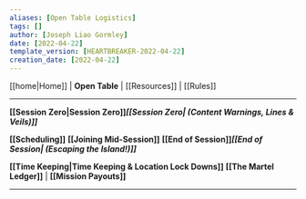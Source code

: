 ```yaml
---
aliases: [Open Table Logistics]
tags: []
author: [Joseph Liao Gormley]
date: [2022-04-22]
template_version: [HEARTBREAKER-2022-04-22]
creation_date: [2022-04-22]
---
```

<!-- Home | Character Creation | -->
[[home|Home]] | **Open Table** | [[Resources]] | [[Rules]] 
___
**[[Session Zero|Session Zero]]*****[[Session Zero| (Content Warnings, Lines & Veils)]]***

**[[Scheduling]]**
**[[Joining Mid-Session]]**
**[[End of Session]]*****[[End of Session| (Escaping the Island!)]]***

**[[Time Keeping|Time Keeping & Location Lock Downs]]**
**[[The Martel Ledger]]** | **[[Mission Payouts]]**
___
<!--*See also:* 
*References:*
*Source:* -->
<!-- Sources, read more, links, etc. -->
<!-- *Source: Entry by [[Mike Maxin]].* -->
<!-- Leave an empty line at the end, otherwise Exporter complains. -->
